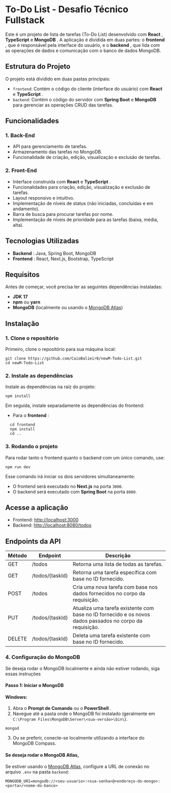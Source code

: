 # To-Do List - Desafio Técnico Fullstack

Este é um projeto de lista de tarefas (To-Do List) desenvolvido com **React** , **TypeScript** e **MongoDB** . A aplicação é dividida em duas partes: o **frontend** , que é responsável pela interface do usuário, e o **backend** , que lida com as operações de dados e comunicação com o banco de dados MongoDB.

## Estrutura do Projeto

O projeto está dividido em duas pastas principais:

- `frontend`: Contém o código do cliente (interface do usuário) com **React** e **TypeScript** .
- `backend`: Contém o código do servidor com **Spring Boot** e **MongoDB** para gerenciar as operações CRUD das tarefas.

## Funcionalidades

### 1. **Back-End**

- API para gerenciamento de tarefas.
- Armazenamento das tarefas no MongoDB.
- Funcionalidade de criação, edição, visualização e exclusão de tarefas.

### 2. **Front-End**

- Interface construída com **React** e **TypeScript** .
- Funcionalidades para criação, edição, visualização e exclusão de tarefas.
- Layout responsivo e intuitivo.
- Implementação de níveis de status (não iniciadas, concluidas e em andamento).
- Barra de busca para procurar tarefas por nome.
- Implementação de níveis de prioridade para as tarefas (baixa, média, alta).

## Tecnologias Utilizadas

- **Backend** : Java, Spring Boot, MongoDB
- **Frontend** : React, Next.js, Bootstrap, TypeScript

## Requisitos

Antes de começar, você precisa ter as seguintes dependências instaladas:

- **JDK** **17**
- **npm** ou **yarn**
- **MongoDB** (localmente ou usando o [MongoDB Atlas](https://www.mongodb.com/cloud/atlas))

## Instalação

### 1. **Clone o repositório**

Primeiro, clone o repositório para sua máquina local:

```
git clone https://github.com/CaioBalieir0/newM-Todo-List.git
cd newM-Todo-List
```

### 2. **Instale as dependências**

Instale as dependências na raíz do projeto:

```
npm install
```

Em seguida, instale separadamente as dependências do frontend:

- Para o **frontend** :

```
  cd frontend
  npm install
  cd ..
```

### 3. **Rodando o projeto**

Para rodar tanto o frontend quanto o backend com um único comando, use:

```
npm run dev
```

Esse comando irá iniciar os dois servidores simultaneamente:

- O frontend será executado no **Next.js** na porta `3000`.
- O backend será executado com **Spring Boot** na porta `8080`.

## Acesse a aplicação

- Frontend: [http://localhost:3000](http://localhost/3000)
- Backend: [http://localhost:8080/todos](http://localhost:8080/)

## Endpoints da API

| Método | Endpoint        | Descrição                                                                                                |
| ------ | --------------- | -------------------------------------------------------------------------------------------------------- |
| GET    | /todos          | Retorna uma lista de todas as tarefas.                                                                   |
| GET    | /todos/{taskId} | Retorna uma tarefa específica com base no ID fornecido.                                                  |
| POST   | /todos          | Cria uma nova tarefa com base nos dados fornecidos no corpo da requisição.                               |
| PUT    | /todos/{taskId} | Atualiza uma tarefa existente com base no ID fornecido e os novos dados passados no corpo da requisição. |
| DELETE | /todos/{taskId} | Deleta uma tarefa existente com base no ID fornecido.                                                    |

### 4. **Configuração do MongoDB**

Se deseja rodar o MongoDB localmente e ainda não estiver rodando, siga essas instruções

#### Passo 1: Iniciar o MongoDB

#### **Windows:**

1. Abra o **Prompt de Comando** ou o **PowerShell** .
2. Navegue até a pasta onde o MongoDB foi instalado (geralmente em `C:\Program Files\MongoDB\Server\<sua-versão>\bin\`).

```
mongod
```

3. Ou se preferir, conecte-se localmente utilizando a interface do MongoDB Compass.

#### Se deseja rodar o MongoDB Atlas,

Se estiver usando o [MongoDB Atlas](https://www.mongodb.com/cloud/atlas), configure a URL de conexão no arquivo `.env` na pasta `backend`:

```
MONGODB_URI=mongodb://<seu-usuario>:<sua-senha>@<endereço-do-mongo>:<porta>/<nome-do-banco>

```
